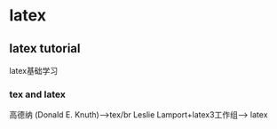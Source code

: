 # latex
## latex tutorial
latex基础学习
### tex and latex
高德纳 (Donald E. Knuth)-->tex/br
Leslie Lamport+latex3工作组--> latex
